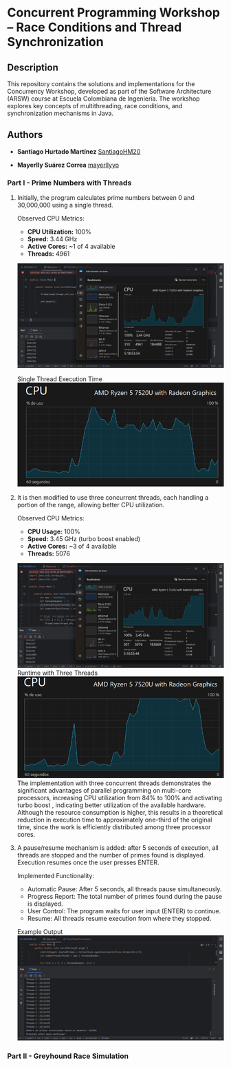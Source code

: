 # **Concurrent Programming Workshop – Race Conditions and Thread Synchronization**

## **Description**

This repository contains the solutions and implementations for the Concurrency Workshop, developed as part of the Software Architecture (ARSW) course at Escuela Colombiana de Ingeniería. The workshop explores key concepts of multithreading, race conditions, and synchronization mechanisms in Java.

## **Authors**

- **Santiago Hurtado Martínez** [SantiagoHM20](https://github.com/SantiagoHM20)

- **Mayerlly Suárez Correa** [mayerllyyo](https://github.com/mayerllyyo)

### **Part I - Prime Numbers with Threads**
1. Initially, the program calculates prime numbers between 0 and 30,000,000 using a single thread.

   Observed CPU Metrics:
   - **CPU Utilization:** 100%
   - **Speed:** 3.44 GHz
   - **Active Cores:** ~1 of 4 available
   - **Threads:** 4961

   ![](img/media/single_thread.png)

   Single Thread Execution Time
   ![](img/media/single_thread_time.png)
   
2. It is then modified to use three concurrent threads, each handling a portion of the range, allowing better 
CPU utilization.

   Observed CPU Metrics:
   - **CPU Usage:** 100%
   - **Speed:** 3.45 GHz (turbo boost enabled)
   - **Active Cores:** ~3 of 4 available
   - **Threads:** 5076
   
   ![](img/media/three_thread.png)
   Runtime with Three Threads
   ![](img/media/three_thread_time.png)
   The implementation with three concurrent threads demonstrates the significant advantages of parallel programming on 
multi-core processors, increasing CPU utilization from 84% to 100% and activating turbo boost , indicating better 
utilization of the available hardware. Although the resource consumption is higher, this results in a theoretical 
reduction in execution time to approximately one-third of the original time, since the work is efficiently 
distributed among three processor cores.

3. A pause/resume mechanism is added: after 5 seconds of execution, all threads are stopped and the number of 
primes found is displayed. Execution resumes once the user presses ENTER.

   Implemented Functionality:

   - Automatic Pause: After 5 seconds, all threads pause simultaneously.
   - Progress Report: The total number of primes found during the pause is displayed.
   - User Control: The program waits for user input (ENTER) to continue.
   - Resume: All threads resume execution from where they stopped.

   Example Output
   ![](img/media/example_output.png)
### **Part II - Greyhound Race Simulation**